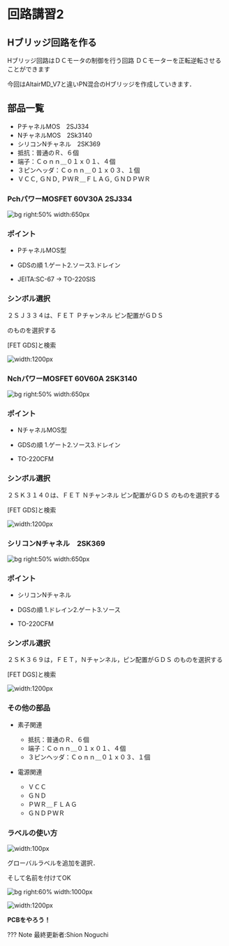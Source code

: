 
# **回路講習2**

## **Hブリッジ回路を作る**

Hブリッジ回路はＤＣモータの制御を行う回路
ＤＣモーターを正転逆転させることができます

今回はAltairMD_V7と違いPN混合のHブリッジを作成していきます．

## 部品一覧
* PチャネルMOS　2SJ334
* NチャネルMOS　2Sk3140
* シリコンNチャネル　2SK369
* 抵抗：普通のＲ、６個
* 端子：Ｃｏｎｎ＿０１ｘ０１、４個
* ３ピンヘッダ：Ｃｏｎｎ＿０１ｘ０３、１個
* ＶＣＣ, ＧＮＤ, ＰＷＲ＿ＦＬＡＧ, ＧＮＤＰＷＲ


### **PchパワーMOSFET 60V30A 2SJ334**

![bg right:50% width:650px](../../images/7d3aa16f1b63764ce094d90b612dff2fb7f1d79f289f1f24e2dbc44bdff65d62.png)  

### ポイント

- PチャネルMOS型

- GDSの順 
1.ゲート2.ソース3.ドレイン

-  JEITA:SC-67 -> TO-220SIS

### シンボル選択

２ＳＪ３３４は、ＦＥＴ Ｐチャンネル ピン配置がＧＤＳ


のものを選択する

[FET GDS]と検索


![ width:1200px](../../images/b18c2f0ce4f8e363859b120ab6b67caa789f4a5548090177c7908a6d55c0aa5b.png)  



### **NchパワーMOSFET 60V60A 2SK3140**

![bg right:50% width:650px](../../images/85a9f0738515bbfa8b19766148fb2add13491e79ce6783ad8cb18b290c06046a.png)  

### ポイント
- NチャネルMOS型

- GDSの順 
1.ゲート2.ソース3.ドレイン

-  TO-220CFM


### シンボル選択
２ＳＫ３１４０は、ＦＥＴ Ｎチャンネル ピン配置がＧＤＳ
のものを選択する

[FET GDS]と検索



![ width:1200px](../../images/3e7b9781d7a759c8f736627829392d212f7b80adb1ef78c766cc6dfce3ceeeb9.png)  



### **シリコンNチャネル　2SK369**

![bg right:50% width:650px](../../images/a7e378785b5bf38cf06e7f05e1866acd7965fce32a7ec6368f1f33370ab600c3.png)  

### ポイント
- シリコンNチャネル

- DGSの順 
1.ドレイン2.ゲート3.ソース

-  TO-220CFM


### シンボル選択

２ＳＫ３６９は，ＦＥＴ，Ｎチャンネル，ピン配置がＧＤＳ
のものを選択する

[FET DGS]と検索


![width:1200px](../../images/5d4554f8d73f00bcea18a47bb0a23e6def794cecc6809c1177183275b0c5175a.png)  


### その他の部品 
- 素子関連
    - 抵抗：普通のＲ、６個
    - 端子：Ｃｏｎｎ＿０１ｘ０１、４個
    - ３ピンヘッダ：Ｃｏｎｎ＿０１ｘ０３、１個

- 電源関連
    - ＶＣＣ
    - ＧＮＤ
    - ＰＷＲ＿ＦＬＡＧ
    - ＧＮＤＰＷＲ


### ラベルの使い方

![width:100px](../../images/db932aafbbe21ca6bc95988274906e4d1d90eee0d17eefbe790020111bc50bea.png)  

グローバルラベルを追加を選択．

そして名前を付けてOK

![bg right:60% width:1000px](../../images/9d9453ec14af448ebd56c93157109c477862811bda083372a7ddc678d4ed0455.png)  




![width:1200px](../../images/1591ff2487d943ab22beda03423e5da395f35d658b7af93e1cd23eac747f7c1b.png)  



**PCBをやろう！**

??? Note
    最終更新者:Shion Noguchi